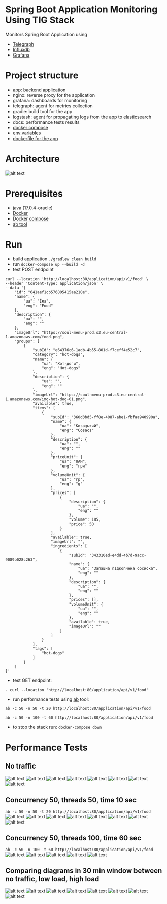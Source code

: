 # Spring Boot Application Monitoring Using TIG Stack
Monitors Spring Boot Application using
- [Telegraph](https://www.influxdata.com/time-series-platform/telegraf/)
- [Influxdb](https://www.influxdata.com/)
- [Grafana](https://grafana.com/)

# Project structure
- app: backend application
- nginx: reverse proxy for the application
- grafana: dashboards for monitoring
- telegraph: agent for metrics collection
- gradle: build tool for the app
- logstash: agent for propagating logs from the app to elasticsearch
- docs: performance tests results
- [docker compose](./docker-compose.yml)
- [env variables](./configuration.env)
- [dockerfile for the app](./Dockerfile)

# Architecture
![alt text](./docs/architecture.png)

# Prerequisites
- java (17.0.4-oracle)
- [Docker](https://www.docker.com/)
- [Docker compose](https://docs.docker.com/compose/)
- [ab tool](https://httpd.apache.org/docs/2.4/programs/ab.html)

# Run
- build application ```./gradlew clean build```
- run ```docker-compose up --build -d```
- test POST endpoint 
```shell
curl --location 'http://localhost:80/application/api/v1/food' \
--header 'Content-Type: application/json' \
--data '{
    "id": "641aef1cb576805415aa210e",
    "name": {
        "ua": "Їжа",
        "eng": "Food"
    },
    "description": {
        "ua": "",
        "eng": ""
    },
    "imageUrl": "https://soul-menu-prod.s3.eu-central-1.amazonaws.com/food.png",
    "groups": [
        {
            "subId": "e64376c6-1adb-4b55-801d-f7ceff4e52c7",
            "category": "hot-dogs",
            "name": {
                "ua": "Хот-доги",
                "eng": "Hot-dogs"
            },
            "description": {
                "ua": "",
                "eng": ""
            },
            "imageUrl": "https://soul-menu-prod.s3.eu-central-1.amazonaws.com/img-hot-dog-01.png",
            "available": true,
            "items": [
                {
                    "subId": "360d3bd5-ff8e-4087-abe1-fbfaa940990a",
                    "name": {
                        "ua": "Козацький",
                        "eng": "Cosacs"
                    },
                    "description": {
                        "ua": "",
                        "eng": ""
                    },
                    "priceUnit": {
                        "ua": "UAH",
                        "eng": "грн"
                    },
                    "volumeUnit": {
                        "ua": "гр",
                        "eng": "g"
                    },
                    "prices": [
                        {
                            "description": {
                                "ua": "",
                                "eng": ""
                            },
                            "volume": 185,
                            "price": 50
                        }
                    ],
                    "available": true,
                    "imageUrl": "",
                    "ingredients": [
                        {
                            "subId": "343310ed-e4dd-4b7d-9acc-9089b028c263",
                            "name": {
                                "ua": "Запашна підкопчена сосиска",
                                "eng": ""
                            },
                            "description": {
                                "ua": "",
                                "eng": ""
                            },
                            "prices": [],
                            "volumeUnit": {
                                "ua": "",
                                "eng": ""
                            },
                            "available": true,
                            "imageUrl": ""
                        }
                    ]
                }
            ],
            "tags": [
                "hot-dogs"
            ]
        }
    ]
}'
```
- test GET endpoint: 
```shell 
- curl --location 'http://localhost:80/application/api/v1/food'
```
- run performance tests using [ab](https://httpd.apache.org/docs/2.4/programs/ab.html) tool:
```shell
ab -c 50 -n 50 -t 20 http://localhost:80/application/api/v1/food
```
```shell
ab -c 50 -n 100 -t 60 http://localhost:80/application/api/v1/food
```
- to stop the stack run: ```docker-compose down```

# Performance Tests

## No traffic
![alt text](./docs/monitoring/no-traffic/system-load.png)
![alt text](./docs/monitoring/no-traffic/system-io.png)
![alt text](./docs/monitoring/no-traffic/nginx.png)
![alt text](./docs/monitoring/no-traffic/network.png)
![alt text](./docs/monitoring/no-traffic/mongo.png)
![alt text](./docs/monitoring/no-traffic/monog-insert-to-db.png)
![alt text](./docs/monitoring/no-traffic/elastic.png)
![alt text](./docs/monitoring/no-traffic/elastic-threads.png)


## Concurrency 50, threads 50, time 10 sec
```ab -c 50 -n 50 -t 20 http://localhost:80/application/api/v1/food```
![alt text](./docs/monitoring/c50n50t20/system-load.png)
![alt text](./docs/monitoring/c50n50t20/system-io.png)
![alt text](./docs/monitoring/c50n50t20/network.png)
![alt text](./docs/monitoring/c50n50t20/nginx.png)
![alt text](./docs/monitoring/c50n50t20/mongo.png)
![alt text](./docs/monitoring/c50n50t20/elastic-load.png)
![alt text](./docs/monitoring/c50n50t20/elastic-indices.png)
![alt text](./docs/monitoring/c50n50t20/elastic-threads.png)


## Concurrency 50, threads 100, time 60 sec
```ab -c 50 -n 100 -t 60 http://localhost:80/application/api/v1/food```
![alt text](./docs/monitoring/c50n100t60/system-load.png)
![alt text](./docs/monitoring/c50n100t60/system-io.png)
![alt text](./docs/monitoring/c50n100t60/nginx.png)
![alt text](./docs/monitoring/c50n100t60/mongo.png)
![alt text](./docs/monitoring/c50n100t60/elastic.png)

## Comparing diagrams in 30 min window between no traffic, low load, high load

![alt text](./docs/monitoring/notrafic-c50n50t20-c50n100t60-30min-window/system-load.png)
![alt text](./docs/monitoring/notrafic-c50n50t20-c50n100t60-30min-window/system-io.png)
![alt text](./docs/monitoring/notrafic-c50n50t20-c50n100t60-30min-window/network.png)
![alt text](./docs/monitoring/notrafic-c50n50t20-c50n100t60-30min-window/nginx.png)
![alt text](./docs/monitoring/notrafic-c50n50t20-c50n100t60-30min-window/mongo.png)
![alt text](./docs/monitoring/notrafic-c50n50t20-c50n100t60-30min-window/elastic.png)
![alt text](./docs/monitoring/notrafic-c50n50t20-c50n100t60-30min-window/elastic-threads.png)
![alt text](./docs/monitoring/notrafic-c50n50t20-c50n100t60-30min-window/elastic-idx.png)


